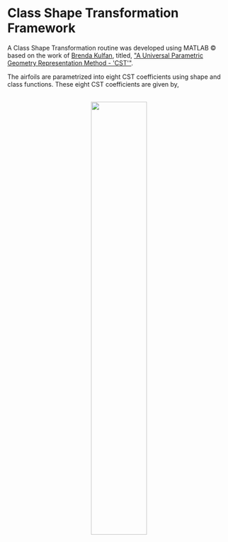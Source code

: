 # Class Shape Transformation Framework
<p align="justify">
  
  A Class Shape Transformation routine was developed using MATLAB &copy; based on the work of [Brenda Kulfan](https://www.brendakulfan.com/), titled, ["A Universal Parametric Geometry Representation
  Method - 'CST'"](https://www.researchgate.net/publication/245430684_Universal_Parametric_Geometry_Representation_Method).
</p>

The airfoils are parametrized into eight CST coefficients using shape and class functions. These eight CST coefficients are given by,
<br/>
<br/>
<p align="center">
  <img align="center" src="https://github.com/kanakaero/airfoil-aerodynamic-geometric-coefficients-dataset/assets/93387754/7d492f4e-5497-48cd-9dcc-af385df13ae0" width="50%">
</p>
<br/>
<br/>
